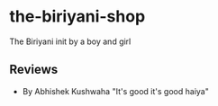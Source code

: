 # the-biriyani-shop
The Biriyani init by a boy and girl


## Reviews

 -  By Abhishek Kushwaha
    "It's good it's good haiya"